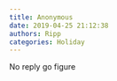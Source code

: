 ```yaml
---
title: Anonymous
date: 2019-04-25 21:12:38
authors: Ripp
categories: Holiday
---
```


 No reply go figure